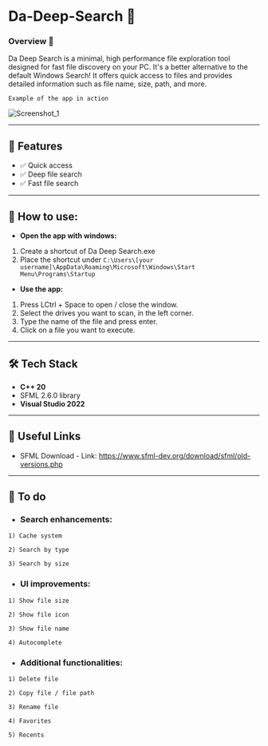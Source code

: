 # Da-Deep-Search 🔎

### **Overview 🎯**
Da Deep Search is a minimal, high performance file exploration tool designed for fast file discovery on your PC. It's a better alternative to the default Windows Search! It offers quick access to files and provides detailed information such as file name, size, path, and more.

`Example of the app in action`

![Screenshot_1](https://github.com/user-attachments/assets/de2cf0c3-bc8c-4306-bf67-dbdeff81a620)

---

## 📑 Features

- ✅ Quick access
- ✅ Deep file search  
- ✅ Fast file search

---

## 💁 How to use:
- **Open the app with windows:**
1. Create a shortcut of Da Deep Search.exe
2. Place the shortcut under `C:\Users\[your username]\AppData\Roaming\Microsoft\Windows\Start Menu\Programs\Startup`
    
- **Use the app:**
1. Press LCtrl + Space to open / close the window.
2. Select the drives you want to scan, in the left corner.
3. Type the name of the file and press enter.
4. Click on a file you want to execute.

---

## 🛠️ Tech Stack  
- **C++ 20**
- SFML 2.6.0 library
- **Visual Studio 2022**

---

## 🔗 Useful Links  
- SFML Download - Link: https://www.sfml-dev.org/download/sfml/old-versions.php

---

## 📝 To do
- ### Search enhancements:
`1)	Cache system`

`2)	Search by type`

`3)	Search by size`

- ### UI improvements:
`1)	Show file size`

`2)	Show file icon`

`3)	Show file name`

`4)	Autocomplete`

- ### Additional functionalities:
`1)	Delete file`

`2)	Copy file / file path`

`3)	Rename file`

`4)	Favorites`

`5)	Recents`
